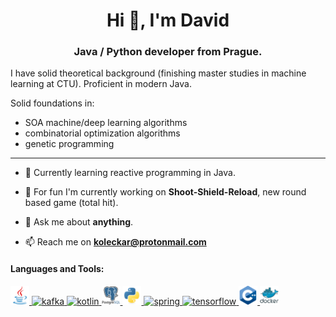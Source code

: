 <h1 align="center">Hi 👋, I'm David</h1>
<h3 align="center">Java / Python developer from Prague.</h3>

I have solid theoretical background (finishing master studies in machine learning at CTU). Proficient in modern Java. 

Solid foundations in:  
- SOA machine/deep learning algorithms
- combinatorial optimization algorithms
- genetic programming 
 ____________________________________________________________________________
 
- 🌱 Currently learning reactive programming in Java.

-  🔭 For fun I'm currently working on **Shoot-Shield-Reload**, new round based game (total hit).

-  💬 Ask me about **anything**.

- 📫 Reach me on **koleckar@protonmail.com**


<h4 align="left">Languages and Tools:</h4>

<a href="https://www.java.com" target="_blank" rel="noreferrer"> 
 <img src="https://raw.githubusercontent.com/devicons/devicon/master/icons/java/java-original.svg" alt="java" width="30" height="30"/> 
</a> 
<a href="https://kafka.apache.org/" target="_blank" rel="noreferrer">
 <img src="https://www.vectorlogo.zone/logos/apache_kafka/apache_kafka-icon.svg" alt="kafka" width="30" height="30"/> 
</a> 
<a href="https://kotlinlang.org" target="_blank" rel="noreferrer"> 
 <img src="https://www.vectorlogo.zone/logos/kotlinlang/kotlinlang-icon.svg" alt="kotlin" width="30" height="30"/> 
</a> 
<a href="https://www.postgresql.org" target="_blank" rel="noreferrer"> 
 <img src="https://raw.githubusercontent.com/devicons/devicon/master/icons/postgresql/postgresql-original-wordmark.svg" alt="postgresql" width="30" height="30"/>
</a> 
<a href="https://www.python.org" target="_blank" rel="noreferrer">
 <img src="https://raw.githubusercontent.com/devicons/devicon/master/icons/python/python-original.svg" alt="python" width="30" height="30"/>
</a> 
<a href="https://spring.io/" target="_blank" rel="noreferrer"> 
 <img src="https://www.vectorlogo.zone/logos/springio/springio-icon.svg" alt="spring" width="30" height="30"/>
</a>
<a href="https://www.tensorflow.org" target="_blank" rel="noreferrer">
 <img src="https://www.vectorlogo.zone/logos/tensorflow/tensorflow-icon.svg" alt="tensorflow" width="30" height="30"/>
</a> 
<a href="https://www.w3schools.com/cpp/" target="_blank" rel="noreferrer"> 
 <img src="https://raw.githubusercontent.com/devicons/devicon/master/icons/cplusplus/cplusplus-original.svg" alt="cplusplus" width="30" height="30"/> 
</a> 
<a href="https://www.docker.com/" target="_blank" rel="noreferrer"> 
 <img src="https://raw.githubusercontent.com/devicons/devicon/master/icons/docker/docker-original-wordmark.svg" alt="docker" width="30" height="30"/>
</a>

#

